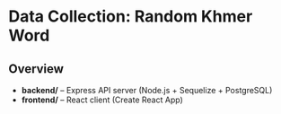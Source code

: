 # Data Collection: Random Khmer Word

## Overview

- **backend/** – Express API server (Node.js + Sequelize + PostgreSQL)
- **frontend/** – React client (Create React App)